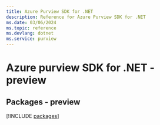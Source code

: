 ```yaml
---
title: Azure Purview SDK for .NET
description: Reference for Azure Purview SDK for .NET
ms.date: 03/06/2024
ms.topic: reference
ms.devlang: dotnet
ms.service: purview
---
```

# Azure purview SDK for .NET - preview
## Packages - preview
[!INCLUDE [packages](purview-index.md)]
